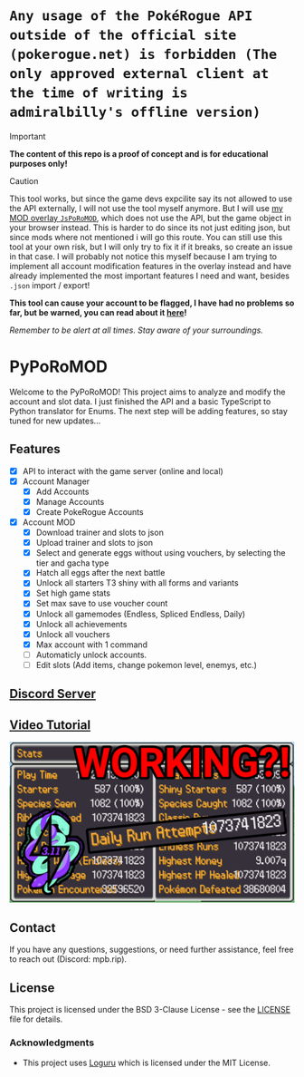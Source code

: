 # `Any usage of the PokéRogue API outside of the official site (pokerogue.net) is forbidden (The only approved external client at the time of writing is admiralbilly's offline version)`

> [!IMPORTANT]  
> **The content of this repo is a proof of concept and is for educational purposes only!**

> [!CAUTION]
> This tool works, but since the game devs expcilite say its not allowed to use the API externally, I will not use the tool myself anymore. But I will use [my MOD overlay `JsPoRoMOD`](https://github.com/PokeRogueMOD/JsPoRoMOD), which does not use the API, but the game object in your browser instead. This is harder to do since its not just editing json, but since mods where not mentioned i will go this route. You can still use this tool at your own risk, but I will only try to fix it if it breaks, so create an issue in that case. I will probably not notice this myself because I am trying to implement all account modification features in the overlay instead and have already implemented the most important features I need and want, besides `.json` import / export!
> 
> **This tool can cause your account to be flagged, I have had no problems so far, but be warned, you can read about it [here](https://www.reddit.com/r/pokerogue/comments/1d8ldlw/a_cheating_and_account_deletionwipe_followup/)!**
>
> _Remember to be alert at all times. Stay aware of your surroundings._

# PyPoRoMOD

Welcome to the PyPoRoMOD! This project aims to analyze and modify the account and slot data. I just finished the API and a basic TypeScript to Python translator for Enums. The next step will be adding features, so stay tuned for new updates...

## Features

- [x]   API to interact with the game server (online and local)
- [x]   Account Manager
    - [x]   Add Accounts
    - [x]   Manage Accounts
    - [x]   Create PokeRogue Accounts
- [x]   Account MOD
    - [x]   Download trainer and slots to json
    - [x]   Upload trainer and slots to json
    - [x]   Select and generate eggs without using vouchers, by selecting the tier and gacha type
    - [x]   Hatch all eggs after the next battle
    - [x]   Unlock all starters T3 shiny with all forms and variants
    - [x]   Set high game stats
    - [x]   Set max save to use voucher count
    - [x]   Unlock all gamemodes (Endless, Spliced Endless, Daily)
    - [x]   Unlock all achievements
    - [x]   Unlock all vouchers
    - [x]   Max account with 1 command
    - [ ]   Automaticly unlock accounts.
    - [ ]   Edit slots (Add items, change pokemon level, enemys, etc.)

## [Discord Server](https://discord.gg/rsNPUcbrPT)

## [Video Tutorial](https://youtu.be/nYmoTRMg2-Y)

[![Video Tutorial](./resources/thumbnail.png)](https://youtu.be/nYmoTRMg2-Y)

## Contact

If you have any questions, suggestions, or need further assistance, feel free to reach out (Discord: mpb.rip).

## License

This project is licensed under the BSD 3-Clause License - see the [LICENSE](LICENSE) file for details.

### Acknowledgments

-   This project uses [Loguru](https://github.com/Delgan/loguru) which is licensed under the MIT License.
